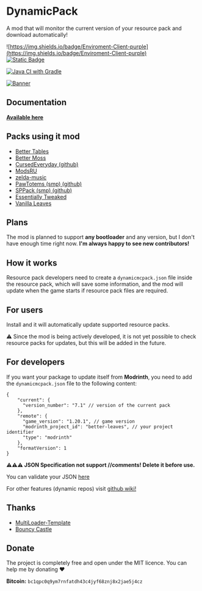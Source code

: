 # DynamicPack
A mod that will monitor the current version of your resource pack and download automatically!

![https://img.shields.io/badge/Enviroment-Client-purple](https://img.shields.io/badge/Enviroment-Client-purple)  
[![Static Badge](https://img.shields.io/badge/Github-gray?logo=github)
](https://github.com/AdamCalculator/DynamicPack)

[![Java CI with Gradle](https://github.com/AdamCalculator/DynamicPack/actions/workflows/gradle.yml/badge.svg)](https://github.com/AdamCalculator/DynamicPack/actions/workflows/gradle.yml)

[![Banner](https://api.mcbanners.com/banner/saved/wveMrFfPsqwXbV.png)](https://modrinth.com/mod/dynamicpack)

## Documentation
[**Available here**](https://github.com/AdamCalculator/DynamicPack/wiki)

## Packs using it mod
* [Better Tables](https://modrinth.com/resourcepack/bettertables)
* [Better Moss](https://modrinth.com/resourcepack/better-moss)
* [CursedEveryday (github)](https://github.com/AdamCalculator/CursedEveryday/releases/tag/day4)
* [ModsRU](https://modrinth.com/resourcepack/mods-ru)
* [zelda-music](https://modrinth.com/resourcepack/zelda-music)
* [PawTotems (smp) (github)](https://github.com/Spilya/PawTotems/)
* [SPPack (smp) (github)](https://github.com/aladairmaxwell/SP)
* [Essentially Tweaked](https://modrinth.com/resourcepack/essentially-tweaked)
* [Vanilla Leaves](https://modrinth.com/resourcepack/vanilla-leaves)

## Plans
The mod is planned to support **any bootloader** and any version, but I don't have enough time right now. **I'm always happy to see new contributors!**

## How it works
Resource pack developers need to create a `dynamicmcpack.json` file inside the resource pack, which will save some information, and the mod will update when the game starts if resource pack files are required.

## For users
Install and it will automatically update supported resource packs.

⚠️ Since the mod is being actively developed, it is not yet possible to check resource packs for updates, but this will be added in the future.


## For developers
If you want your package to update itself from **Modrinth**, you need to add the `dynamicmcpack.json` file to the following content:
```json5
{
    "current": {
      "version_number": "7.1" // version of the current pack
    },
    "remote": {
      "game_version": "1.20.1", // game version
      "modrinth_project_id": "better-leaves", // your project identifier
      "type": "modrinth"
    },
    "formatVersion": 1
}
```
**⚠️⚠️⚠️ JSON Specification not support //comments! Delete it before use.**

You can validate your JSON [here](https://jsonformatter.curiousconcept.com/#)


For other features (dynamic repos) visit [github wiki!](https://github.com/AdamCalculator/DynamicPack/wiki)


## Thanks
* [MultiLoader-Template](https://github.com/jaredlll08/MultiLoader-Template)
* [Bouncy Castle](https://github.com/bcgit/bc-java)

## Donate
The project is completely free and open under the MIT licence. You can help me by donating ❤️

**Bitcoin:** `bc1qpc0q9ym7rnfatdh43c4jyf68znj8x2jae5j4cz`
